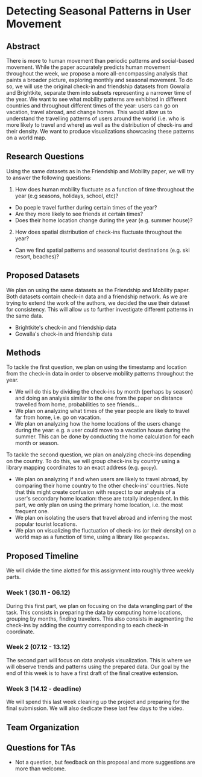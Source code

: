 # Detecting Seasonal Patterns in User Movement  

## Abstract 

There is more to human movement than periodic patterns and social-based movement. While the paper accurately predicts human movement throughout the week, we propose a more all-encompassing analysis that paints a broader picture, exploring monthly and seasonal movement. To do so, we will use the original check-in and friendship datasets from Gowalla and Brightkite, separate them into subsets representing a narrower time of the year. We want to see what mobility patterns are exhibited in different countries and throughout different times of the year: users can go on vacation, travel abroad, and change homes. This would allow us to understand the travelling patterns of users around the world (i.e. who is more likely to travel and where) as well as the distribution of check-ins and their density. We want to produce visualizations showcasing these patterns on a world map. 

## Research Questions

Using the same datasets as in the Friendship and Mobility paper, we will try to answer the following questions:
1. How does human mobility fluctuate as a function of time throughout the year (e.g seasons, holidays, school, etc)?
  - Do poeple travel further during certain times of the year?
  - Are they more likely to see friends at certain times?
  - Does their home location change during the year (e.g. summer house)?
2. How does spatial distribution of check-ins fluctuate throughout the year?
  - Can we find spatial patterns and seasonal tourist destinations (e.g. ski resort, beaches)?

## Proposed Datasets

We plan on using the same datasets as the Friendship and Mobility paper. Both datasets contain check-in data and a friendship network. As we are trying to extend the work of the authors, we decided the use their dataset for consistency. This will allow us to further investigate different patterns in the same data. 
- Brightkite's check-in and friendship data
- Gowalla's check-in and friendship data

## Methods

To tackle the first question, we plan on using the timestamp and location from the check-in data in order to observe mobility patterns throughout the year.
- We will do this by dividing the check-ins by month (perhaps by season) and doing an analysis similar to the one from the paper on distance travelled from home, probabilities to see friends... 
- We plan on analyzing what times of the year people are likely to travel far from home, i.e. go on vacation. 
- We plan on analyzing how the home locations of the users change during the year: e.g. a user could move to a vacation house during the summer. This can be done by conducting the home calculation for each month or season.  

To tackle the second question, we plan on analyzing check-ins depending on the country. To do this, we will group check-ins by country using a library mapping coordinates to an exact address (e.g. `geopy`). 
- We plan on analyzing if and when users are likely to travel abroad, by comparing their home country to the other check-ins' countries. Note that this might create confusion with respect to our analysis of a user's secondary home location: these are totally independent. In this part, we only plan on using the primary home location, i.e. the most frequent one. 
- We plan on isolating the users that travel abroad and inferring the most popular tourist locations. 
- We plan on visualizing the fluctuation of check-ins (or their density) on a world map as a function of time, using a library like `geopandas`. 

## Proposed Timeline

We will divide the time alotted for this assignment into roughly three weekly parts. 

### Week 1 (30.11 - 06.12)

During this first part, we plan on focusing on the data wrangling part of the task. This consists in preparing the data by computing home locations, grouping by months, finding travelers. This also consists in augmenting the check-ins by adding the country corresponding to each check-in coordinate.

### Week 2 (07.12 - 13.12)

The second part will focus on data analysis visualization. This is where we will observe trends and patterns using the prepared data. Our goal by the end of this week is to have a first draft of the final creative extension. 

### Week 3 (14.12 - deadline)

We will spend this last week cleaning up the project and preparing for the final submission. We will also dedicate these last few days to the video.

## Team Organization

## Questions for TAs 

- Not a question, but feedback on this proposal and more suggestions are more than welcome.

